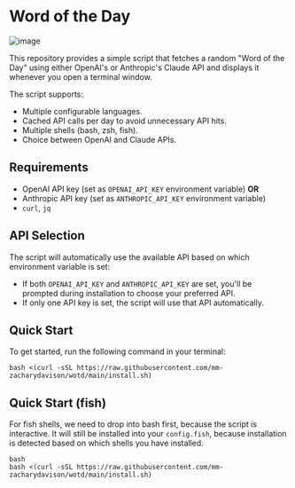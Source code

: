 
# Word of the Day

![image](https://github.com/user-attachments/assets/1929487b-ac6f-45d3-90ac-b678b693db24)

This repository provides a simple script that fetches a random "Word of the Day" using either OpenAI's or Anthropic's Claude API and displays it whenever you open a terminal window.

The script supports:

- Multiple configurable languages.
- Cached API calls per day to avoid unnecessary API hits.
- Multiple shells (bash, zsh, fish).
- Choice between OpenAI and Claude APIs.

## Requirements

- OpenAI API key (set as `OPENAI_API_KEY` environment variable) **OR**
- Anthropic API key (set as `ANTHROPIC_API_KEY` environment variable)
- `curl`, `jq`

## API Selection

The script will automatically use the available API based on which environment variable is set:

- If both `OPENAI_API_KEY` and `ANTHROPIC_API_KEY` are set, you'll be prompted during installation to choose your preferred API.
- If only one API key is set, the script will use that API automatically.

## Quick Start

To get started, run the following command in your terminal:

```
bash <(curl -sSL https://raw.githubusercontent.com/mm-zacharydavison/wotd/main/install.sh)
```

## Quick Start (fish)

For fish shells, we need to drop into bash first, because the script is interactive.
It will still be installed into your `config.fish`, because installation is detected based on which shells you have installed.

```
bash
bash <(curl -sSL https://raw.githubusercontent.com/mm-zacharydavison/wotd/main/install.sh)
```
